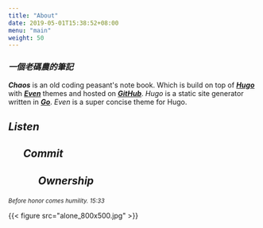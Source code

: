 ```yaml
---
title: "About"
date: 2019-05-01T15:38:52+08:00
menu: "main"
weight: 50
---
```

### ***一個老碼農的筆記***  
***Chaos*** is an old coding peasant's note book. 
Which is build on top of [***Hugo***](https://gohugo.io/) with [***Even***](https://themes.gohugo.io/hugo-theme-even/) themes and hosted on [***GitHub***](https://github.com/).
*Hugo* is a static site generator written in [***Go***](https://golang.org/).
*Even* is a super concise theme for Hugo.
## <p class="tag-cloud" style="color:navy"><a>***Listen***</a></p>
## <p class="tag-cloud" style="color:navy;margin-left:30px"><a>***Commit***</a></p>
## <p class="tag-cloud" style="color:navy;margin-left:60px"><a>***Ownership***</a></p>
<small><p class="tag-cloud" style="color:navy"><a>*Before honor comes humility. 15:33*</a></p></small>

{{< figure src="alone_800x500.jpg" >}}

